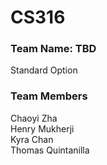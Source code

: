 # CS316

### Team Name: TBD
Standard Option

### Team Members
Chaoyi Zha <br />
Henry Mukherji <br />
Kyra Chan <br />
Thomas Quintanilla
